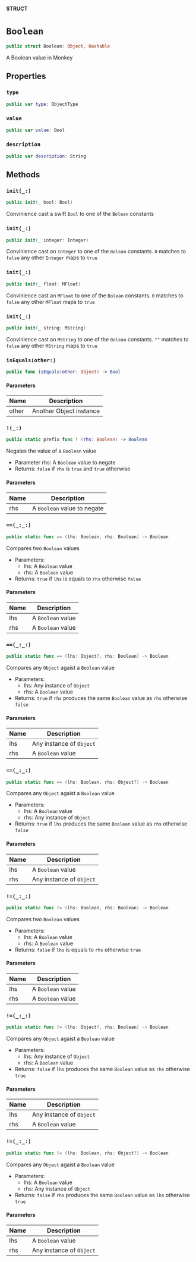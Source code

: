 **STRUCT**

# `Boolean`

```swift
public struct Boolean: Object, Hashable
```

A Boolean value in Monkey

## Properties
### `type`

```swift
public var type: ObjectType
```

### `value`

```swift
public var value: Bool
```

### `description`

```swift
public var description: String
```

## Methods
### `init(_:)`

```swift
public init(_ bool: Bool)
```

Convinience cast a swift `Bool` to one of the
`Bolean` constants

### `init(_:)`

```swift
public init(_ integer: Integer)
```

Convinience cast an `Integer` to one of the
`Bolean` constants. `0` matches to `false`
any other `Integer` maps to `true`

### `init(_:)`

```swift
public init(_ float: MFloat)
```

Convinience cast an `MFloat` to one of the
`Bolean` constants. `0` matches to `false`
any other `MFloat` maps to `true`

### `init(_:)`

```swift
public init(_ string: MString)
```

Convinience cast an `MString` to one of the
`Bolean` constants. `""` matches to `false`
any other `MString` maps to `true`

### `isEquals(other:)`

```swift
public func isEquals(other: Object) -> Bool
```

#### Parameters

| Name | Description |
| ---- | ----------- |
| other | Another Object instance |

### `!(_:)`

```swift
public static prefix func ! (rhs: Boolean) -> Boolean
```

Negates the value of a `Boolean` value
- Parameter rhs: A `Boolean` value to negate
- Returns: `false` if `rhs` is `true` and `true` otherwise

#### Parameters

| Name | Description |
| ---- | ----------- |
| rhs | A `Boolean` value to negate |

### `==(_:_:)`

```swift
public static func == (lhs: Boolean, rhs: Boolean) -> Boolean
```

Compares two `Boolean` values

- Parameters:
  - lhs: A `Boolean` value
  - rhs: A `Boolean` value
- Returns: `true` if `lhs` is equals to `rhs` otherwise `false`

#### Parameters

| Name | Description |
| ---- | ----------- |
| lhs | A `Boolean` value |
| rhs | A `Boolean` value |

### `==(_:_:)`

```swift
public static func == (lhs: Object?, rhs: Boolean) -> Boolean
```

Compares any `Object` agaist a `Boolean` value

- Parameters:
  - lhs: Any instance of `Object`
  - rhs: A `Boolean` value
- Returns: `true` if `rhs` produces the same `Boolean` value as `rhs` otherwise `false`

#### Parameters

| Name | Description |
| ---- | ----------- |
| lhs | Any instance of `Object` |
| rhs | A `Boolean` value |

### `==(_:_:)`

```swift
public static func == (lhs: Boolean, rhs: Object?) -> Boolean
```

Compares any `Object` agaist a `Boolean` value

- Parameters:
  - lhs: A `Boolean` value
  - rhs: Any instance of `Object`
- Returns: `true` if `lhs` produces the same `Boolean` value as `rhs` otherwise `false`

#### Parameters

| Name | Description |
| ---- | ----------- |
| lhs | A `Boolean` value |
| rhs | Any instance of `Object` |

### `!=(_:_:)`

```swift
public static func != (lhs: Boolean, rhs: Boolean) -> Boolean
```

Compares two `Boolean` values

- Parameters:
  - lhs: A `Boolean` value
  - rhs: A `Boolean` value
- Returns: `false` if `lhs` is equals to `rhs` otherwise `true`

#### Parameters

| Name | Description |
| ---- | ----------- |
| lhs | A `Boolean` value |
| rhs | A `Boolean` value |

### `!=(_:_:)`

```swift
public static func != (lhs: Object?, rhs: Boolean) -> Boolean
```

Compares any `Object` agaist a `Boolean` value

- Parameters:
  - lhs: Any instance of `Object`
  - rhs: A `Boolean` value
- Returns: `false` if `lhs` produces the same `Boolean` value as `rhs` otherwise `true`

#### Parameters

| Name | Description |
| ---- | ----------- |
| lhs | Any instance of `Object` |
| rhs | A `Boolean` value |

### `!=(_:_:)`

```swift
public static func != (lhs: Boolean, rhs: Object?) -> Boolean
```

Compares any `Object` agaist a `Boolean` value

- Parameters:
  - lhs: A `Boolean` value
  - rhs: Any instance of `Object`
- Returns: `false` if `rhs` produces the same `Boolean` value as `lhs` otherwise `true`

#### Parameters

| Name | Description |
| ---- | ----------- |
| lhs | A `Boolean` value |
| rhs | Any instance of `Object` |